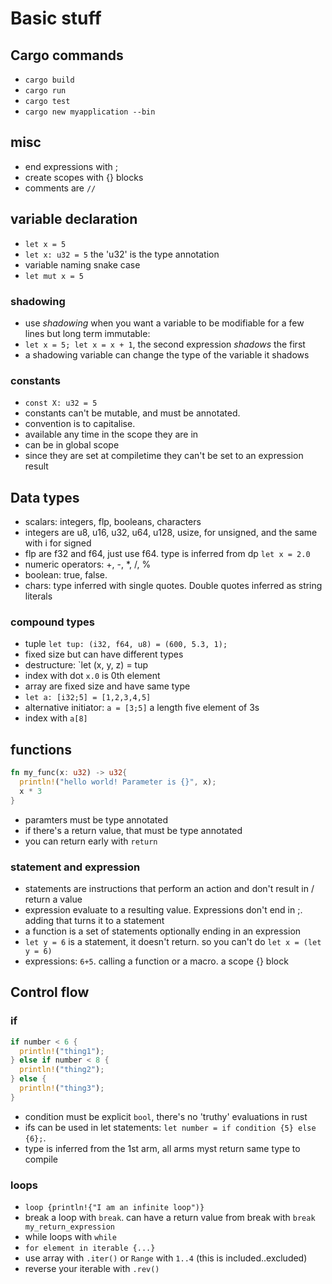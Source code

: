 # Basic stuff

## Cargo commands
* `cargo build`
* `cargo run`
* `cargo test`
* `cargo new myapplication --bin`

## misc
* end expressions with ;
* create scopes with {} blocks
* comments are `//`

## variable declaration
* `let x = 5`
* `let x: u32 = 5` the 'u32' is the type annotation
* variable naming snake case
* `let mut x = 5`

### shadowing
* use _shadowing_ when you want a variable to be modifiable for a few lines but long term immutable: 
* `let x = 5; let x = x + 1`, the second expression _shadows_ the first
* a shadowing variable can change the type of the variable it shadows

### constants
* `const X: u32 = 5` 
* constants can't be mutable, and must be annotated. 
* convention is to capitalise. 
* available any time in the scope they are in
* can be in global scope
* since they are set at compiletime they can't be set to an expression result

## Data types
* scalars: integers, flp, booleans, characters
* integers are u8, u16, u32, u64, u128, usize, for unsigned, and the same with i for signed
* flp are f32 and f64, just use f64. type is inferred from dp `let x = 2.0`
* numeric operators: +, -, *, /, %
* boolean: true, false.
* chars: type inferred with single quotes. Double quotes inferred as string literals

### compound types
* tuple `let tup: (i32, f64, u8) = (600, 5.3, 1);`
* fixed size but can have different types
* destructure: `let (x, y, z) = tup
* index with dot `x.0` is 0th element
* array are fixed size and have same type
* `let a: [i32;5] = [1,2,3,4,5]`
* alternative initiator: `a = [3;5]` a length five element of 3s
* index with `a[8]`

## functions
```rust
fn my_func(x: u32) -> u32{
  println!("hello world! Parameter is {}", x);
  x * 3
}
```
* paramters must be type annotated
* if there's a return value, that must be type annotated
* you can return early with `return`


### statement and expression
* statements are instructions that perform an action and don't result in / return a value
* expression evaluate to a resulting value. Expressions don't end in ;. adding that turns it to a statement
* a function is a set of statements optionally ending in an expression
* `let y = 6` is a statement, it doesn't return. so you can't do `let x = (let y = 6)`
* expressions: `6+5`. calling a function or a macro. a scope {} block

## Control flow
### if
```rust
if number < 6 {
  println!("thing1");
} else if number < 8 {
  println!("thing2");
} else {
  println!("thing3");
}
```
* condition must be explicit `bool`, there's no 'truthy' evaluations in rust
* ifs can be used in let statements: `let number = if condition {5} else {6};`. 
* type is inferred from the 1st arm, all arms myst return same type to compile

### loops
* `loop {println!{"I am an infinite loop")}`
* break a loop with `break`. can have a return value from break with `break my_return_expression`
* while loops with `while`
* `for element in iterable {...}`
* use array with `.iter()` or `Range` with `1..4` (this is included..excluded)
* reverse your iterable with `.rev()`
